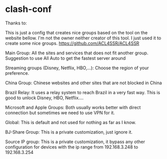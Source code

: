 # clash-conf

Thanks to:

  This is just a config that creates nice groups based on the tool on the website bellow.
  I'm not the owner neither creator of this tool. I just used it to create some nice groups.
  https://github.com/ACL4SSR/ACL4SSR
  
  
  Main Group:
  All the sites and services that does not fit another group.
  Suggestion to use All Auto to get the fastest server around
  
  Streaming groups (Disney, Netflix, HBO,...):
  Choose the region of your preference. 
  
  China Group:
  Chinese websites and other sites that are not blocked in China
  
  Brazil Relay:
  It uses a relay system to reach Brazil in a very fast way. This is good to unlock Disney, HBO, Netflix....
  
  Microsoft and Apple Groups: Both usually works better with direct connection but sometimes we need to use VPN for it.
  
  Global:
  This is default and not used for nothing as far as I know.
  
  BJ-Share Group: This is a private customization, just ignore it.
  
  Source IP group: This is a private customization, it bypass any other configuration for devices with the ip range from 192.168.3.248 to 192.168.3.254
